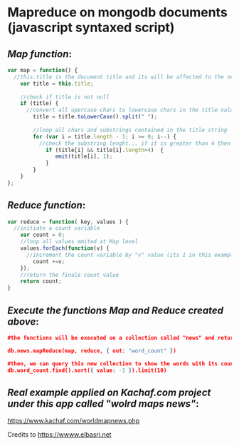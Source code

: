 # Mapreduce on mongodb documents (javascript syntaxed script)

## *Map function*:

```javascript
var map = function() {  
  //this.title is the document title and its will be affected to the new variable title below
    var title = this.title;
    
    //check if title is not null
    if (title) { 
      //convert all upercase chars to lowercase chars in the title value
        title = title.toLowerCase().split(" "); 
        
        //loop all chars and substrings contained in the title string
        for (var i = title.length - 1; i >= 0; i--) {
          //check the substring lenght... if it is greater than 4 then emit title string with the value 1.
            if (title[i] && title[i].length>4)  {
               emit(title[i], 1);
            }
        }
    }
};

```

## *Reduce function*:

```javascript
var reduce = function( key, values ) {    
  //initiate a count variable
    var count = 0;    
    //loop all values emited at Map level
    values.forEach(function(v) {  
      //increment the count variable by "v" value (its 1 in this example)
        count +=v;    
    });
    //return the finale count value
    return count;
}

```

## *Execute the functions Map and Reduce created above*:

```json
#the functions will be executed on a collection called "news" and return counts of all words having length greater than 4 chars, then put the result in a new collection called "word_count":

db.news.mapReduce(map, reduce, { out: "word_count" })

#then, we can query this new collection to show the words with its counts, example:
db.word_count.find().sort({ value: -1 }).limit(10)


```
## *Real example applied on Kachaf.com project under this app called "wolrd maps news"*:

https://www.kachaf.com/worldmapnews.php

Credits to https://wwww.elbasri.net

